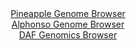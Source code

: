 <div id="Pineapple_Genome_Browser" align="center">
  <a href="https://igv.org/app/?sessionURL=blob:zZJRb9owFIX_i6VWmxQSOwFCIqEppRQQXbsVKKJVFTmJk3gkdrCdQEH893lo015WqTxsmuQH..ra95zj7wAaIiTlDPjANlHHRAgYQOZ8O8NlVZA7XBIJ_BQXkhhAkJQIwmIC_ANIsVR48XCrb.ZKVdK3LKqqVolZxk3pmLjEe87wVpoxL60BLwoccYEVF9K6ErjhFs2a1pZEuKpMPdsxO1aCFbZwUeWcSW5VhGXhVr8X_iqFGWG8JGFZF4qeBIRaj9aYmCn.FCxnQRwTKafkdZL0g.kkeHSGi6dRd_C0uB8vF93l5YxmDKtakP4.GQdo5S2Cea0mwZfpquvtFXzIbibwwrm.HO4qKojsIxf1nJ7tuq4OhrKE7P4nz3rRM33z9qZej8exxy_sK.QNPjfTdODtpqvN9Tx7w_nRAAWPa00CiHPh.ggaDuwaHbvb.rFFPQNCT.cjOAX.84sBlMDxWrc_H4B6rTQvQJJNfULHAFwkRAC_5UHoIs.zO223DT0PHY0DqEXx98K9WTx4LrQD2.6GKS2UhjkJJaukiRkzmzg1s_2ZaUZr7K7yfO7OrnrzQXEzjqpRlUPvWn39Y5Y97V.PPn2gNvoeRf.Eu_cIMVV0LmzrW8y.teWdvM_KNkTFbjXK0uF.9BgM34znvGhSLkqsdL.u6ONP2hosKGZKFxoqaUQLql6XOkW.BT6yHQ0tiHnBNYVAZNEHaEADdeDH33A6x5fjdw--">Pineapple Genome Browser</a>
</div>
<div id="Alphonso_Genome_Browser" align="center">
  <a href="https://igv.org/app/?sessionURL=blob:zZNdT9swFIb_iyXQJqX5JEkTCU0pkFFY6UQpHUUoOnWcxCOxg.02LVX_.wzatBsm0YtNk3JhH_njPY.fbNGKCEk5QzFyTcc3HQcZSFa8m0DT1uQKGiJRXEAtiYEEKYggDBMUb1EBUsH0.oveWSnVytiyqGp7DbCSm9IzoYFnzqCTJuaNdcLrGhZcgOJCWgMBK27RctXryALa1tR3e6Zv5aDAgrqtOJPcagkrs06fl_0qZSVhvCFZs6wVfQ2Q6Tw6Y24W8CmZTRKMiZSXZDPMj5PLYXLrnU3nn4OT.XR8PpsGs8MJLRmopSDHocBj.FoynrtXN.O78TC9.5bDunRu8YF3eni2bqkg8tgJnb7Xd8PQ1mAoy8n6f.pZf3TPvr2o2lyIo5OSpZczbC9HUzEPv3vpaDJ6s28H7QxUc7zUHiBciTB2bMOzA8N3g97L0Okbth1pOoJTFN8_GEgJwI96.f0WqU2rbUGSPC1fxTEQFzkRKO5Fth06UeT6R.GRHUXOztiipaj_Htp0eh2Ftpu4bpAVtFZa5TyTrJUmMGaucGGWz3uyPB9tMK5bOvDD4II2gyTtJ1W1PuXQ_YGlgfTVr8.nG31Pon9i3XuCmGqxr2rs8WJ.W0Liz29kOgg0InHgpmU364Lh2z_ZC6D94BRcNKD0el3R05..rUBQYEoXVlTSBa2p2sw0R96h2HE9rS3CvObaQyTKxQfbsA3Htz_.1tPbPex.AA--">Alphonso Genome Browser</a>
</div>


<div id="DAF_Genomics_Browser" align="center">
  <a href="https://igv.org/app/?sessionURL=blob:tZFra9swFIb_iyD95Ktsx7EhDG9ps6zNOuo5YSklnNnHsahteZLcNA357xNex2AXxqADSUicy_vqPEfygEIy3pKYUMsNLNclBpEV36fQdDW.hwYliUuoJRpEYIkC2xxJfCQlSAXZzZWurJTqZGzbBZTmDlvesFxa0rOgMyXvVYU61aQWNPDEW9hLK.eNTlZgQ91VvJXchjxHKU3H7rDdbfegj..x7dASt01fKzaobrUJbaywStBuWVvg41.M_AdlvdirZJ0mQ_0lHhbFNLlcJCvvPNvMx2822fXbdTZen6Vs14LqBU4PTysoIq7aVC1m1x_WjIcj.pphpZby08ibnZ0_dkygnLqhO_EmNHR8cjJIzfNeQyB5JdzY9Y2QTgzq..bz1QvGegqCMxLf3hlECcjvdfrtkahDp1ERiV_6gZpBuChQkNiMHCd0o4gGfug7UeSejCPpRf3CLC.ymyh0aELp2PoMjdYvWT0MUAv9GnwpkD911vtfQb0Ts4_LOfLA2UzuvXJ59UBVvpoH6Yhe7H8LKtD.__ixkosGlA59ez5jgVrrNdiqH1y8093pKw--">DAF Genomics Browser</a>
</div>
